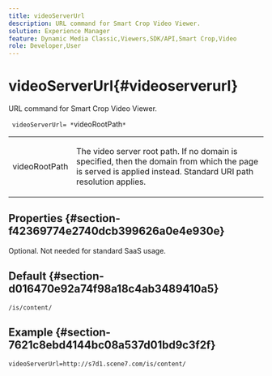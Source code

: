 ```yaml
---
title: videoServerUrl
description: URL command for Smart Crop Video Viewer.
solution: Experience Manager
feature: Dynamic Media Classic,Viewers,SDK/API,Smart Crop,Video
role: Developer,User
---
```

# videoServerUrl{#videoserverurl}

URL command for Smart Crop Video Viewer.

 ` videoServerUrl= *`videoRootPath`*`

<table id="table_C616483932C2482CA9794DDD7313FD7C"> 
 <tbody> 
  <tr> 
   <td colname="col1"> <p> <span class="codeph"> <span class="varname"> videoRootPath</span> </span> </p> </td> 
   <td colname="col2"> <p> The video server root path. If no domain is specified, then the domain from which the page is served is applied instead. Standard URI path resolution applies. </p> </td> 
  </tr> 
 </tbody> 
</table>

## Properties {#section-f42369774e2740dcb399626a0e4e930e}

Optional. Not needed for standard SaaS usage.

## Default {#section-d016470e92a74f98a18c4ab3489410a5}

`/is/content/`

## Example {#section-7621c8ebd4144bc08a537d01bd9c3f2f}

```
videoServerUrl=http://s7d1.scene7.com/is/content/
```
